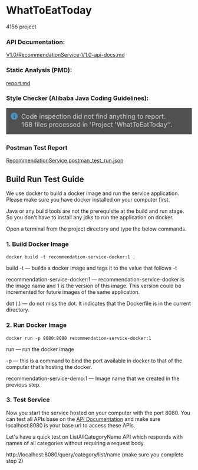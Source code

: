 # WhatToEatToday
4156 project

### API Documentation:

[V1.0/RecommendationService-V1.0-api-docs.md](V1.0/RecommendationService-V1.0-api-docs.md)

### Static Analysis (PMD):

[report.md](report.md)

### Style Checker (Alibaba Java Coding Guidelines):

![avatar](pics/code_style_checker.png)

### Postman Test Report

[RecommendationService.postman_test_run.json](RecommendationService.postman_test_run.json)

## Build Run Test Guide
We use docker to build a docker image and run the service application. Please make sure you have docker installed on your computer first.

Java or any build tools are not the prerequisite at the build and run stage. So you don't have to install any jdks to run the 
application on docker.

Open a terminal from the project directory and type the below commands.

### 1. Build Docker Image
```
docker build -t recommendation-service-docker:1 .
```
build -t — builds a docker image and tags it to the value that follows -t

recommendation-service-docker:1 — recommendation-service-docker is the image name and 1 is the version of this image. 
This version could be incremented for future images of the same application.

dot (.) — do not miss the dot. It indicates that the Dockerfile is in the current directory.

### 2. Run Docker Image
```
docker run -p 8080:8080 recommendation-service-docker:1
```

run — run the docker image

-p — this is a command to bind the port available in docker to that of the computer that’s hosting the docker.

recommendation-service-demo:1 — Image name that we created in the previous step.

### 3. Test Service

Now you start the service hosted on your computer with the port 8080. You can test all APIs base on the 
[API Documentation](V1.0/RecommendationService-V1.0-api-docs.md) and make sure localhost:8080 is your base url to access
these APIs.

Let's have a quick test on ListAllCategoryName API which responds with names of all categories without requiring a request body.

http://localhost:8080/query/category/list/name (make sure you complete step 2)
